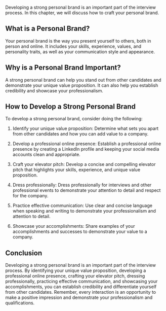 
Developing a strong personal brand is an important part of the interview process. In this chapter, we will discuss how to craft your personal brand.

What is a Personal Brand?
-------------------------

Your personal brand is the way you present yourself to others, both in person and online. It includes your skills, experience, values, and personality traits, as well as your communication style and appearance.

Why is a Personal Brand Important?
----------------------------------

A strong personal brand can help you stand out from other candidates and demonstrate your unique value proposition. It can also help you establish credibility and showcase your professionalism.

How to Develop a Strong Personal Brand
--------------------------------------

To develop a strong personal brand, consider doing the following:

1. Identify your unique value proposition: Determine what sets you apart from other candidates and how you can add value to a company.

2. Develop a professional online presence: Establish a professional online presence by creating a LinkedIn profile and keeping your social media accounts clean and appropriate.

3. Craft your elevator pitch: Develop a concise and compelling elevator pitch that highlights your skills, experience, and unique value proposition.

4. Dress professionally: Dress professionally for interviews and other professional events to demonstrate your attention to detail and respect for the company.

5. Practice effective communication: Use clear and concise language when speaking and writing to demonstrate your professionalism and attention to detail.

6. Showcase your accomplishments: Share examples of your accomplishments and successes to demonstrate your value to a company.

Conclusion
----------

Developing a strong personal brand is an important part of the interview process. By identifying your unique value proposition, developing a professional online presence, crafting your elevator pitch, dressing professionally, practicing effective communication, and showcasing your accomplishments, you can establish credibility and differentiate yourself from other candidates. Remember, every interaction is an opportunity to make a positive impression and demonstrate your professionalism and qualifications.
